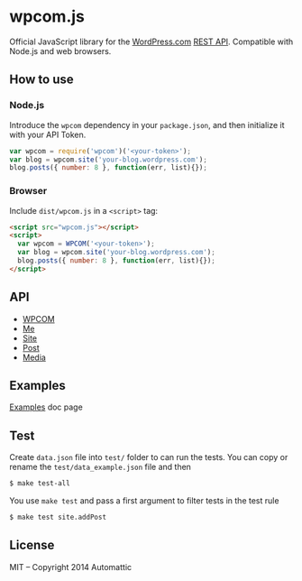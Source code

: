 # wpcom.js

Official JavaScript library for the [WordPress.com][] [REST API][].
Compatible with Node.js and web browsers.

## How to use

### Node.js

Introduce the `wpcom` dependency in your `package.json`, and
then initialize it with your API Token.

```js
var wpcom = require('wpcom')('<your-token>');
var blog = wpcom.site('your-blog.wordpress.com');
blog.posts({ number: 8 }, function(err, list){});
```

### Browser

Include `dist/wpcom.js` in a `<script>` tag:

```html
<script src="wpcom.js"></script>
<script>
  var wpcom = WPCOM('<your-token>');
  var blog = wpcom.site('your-blog.wordpress.com');
  blog.posts({ number: 8 }, function(err, list){});
</script>
```

## API

* [WPCOM](./docs/wpcom.md)
* [Me](./docs/me.md)
* [Site](./docs/site.md)
* [Post](./docs/post.md)
* [Media](./docs/media.md)

## Examples

[Examples](./examples/Readme.md) doc page

## Test

Create `data.json` file into `test/` folder to can run the tests. You can copy
or rename the `test/data_example.json` file and then

```bash
$ make test-all
```

You use `make test` and pass a first argument to filter tests in the test rule

```bash
$ make test site.addPost
```

## License

MIT – Copyright 2014 Automattic

[Node.js]: http://nodejs.org
[REST API]: http://developer.wordpress.com/docs/api
[WordPress.com]: http://www.wordpress.com
[node-wpcom-oauth]: https://github.com/Automattic/node-wpcom-oauth
